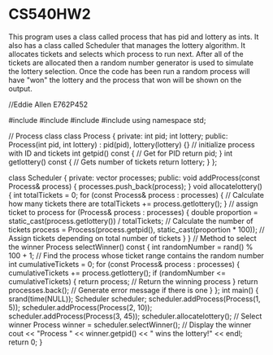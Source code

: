 # CS540HW2
This program uses a class called process that has pid and lottery as ints. 
It also has a class called Scheduler that manages the lottery algorithm. It allocates tickets and selects which process to run next. After all of the tickets are allocated then a random number generator is used to simulate the lottery selection. Once the code has been run a random process will have "won" the lottery and the process that won will be shown on the output.

//Eddie Allen E762P452

#include <iostream>
#include <vector>
#include <ctime>
#include <cstdlib>
using namespace std;


// Process class 
class Process {
private:
    int pid;
    int lottery;
public:
    Process(int pid, int lottery) : pid(pid), lottery(lottery) {}  // initialize process with ID and tickets
    int getpid() const {   // Get for PID
        return pid;
    }
    int getlottery() const {  // Gets number of tickets
        return lottery;
    }
};

class Scheduler {
private:
    vector<Process> processes;
public:
    void addProcess(const Process& process) {
        processes.push_back(process);
    }
    void allocatelottery() {
        int totalTickets = 0;
        for (const Process& process : processes) {      // Calculate how many tickets there are
            totalTickets += process.getlottery();
        }
        // assign ticket to process
        for (Process& process : processes) {
            double proportion = static_cast<double>(process.getlottery()) / totalTickets;  // Calculate the number of tickets
            process = Process(process.getpid(), static_cast<int>(proportion * 100)); // Assign tickets depending on total number of tickets
        }
    }
    // Method to select the winner 
    Process selectWinner() const {
        int randomNumber = rand() % 100 + 1;
        // Find the process whose ticket range contains the random number
        int cumulativeTickets = 0;
        for (const Process& process : processes) {
            cumulativeTickets += process.getlottery();
            if (randomNumber <= cumulativeTickets) {
                return process; // Return the winning process
            }
            return processes.back(); // Generate error message if there is one
        }
    };
    int main() {
        srand(time(NULL));
        Scheduler scheduler;
        scheduler.addProcess(Process(1, 5));
        scheduler.addProcess(Process(2, 10));
        scheduler.addProcess(Process(3, 45));
        scheduler.allocatelottery();
        // Select winner
        Process winner = scheduler.selectWinner();
        // Display the winner
        cout << "Process " << winner.getpid() << " wins the lottery!" << endl;
        return 0;
    }
